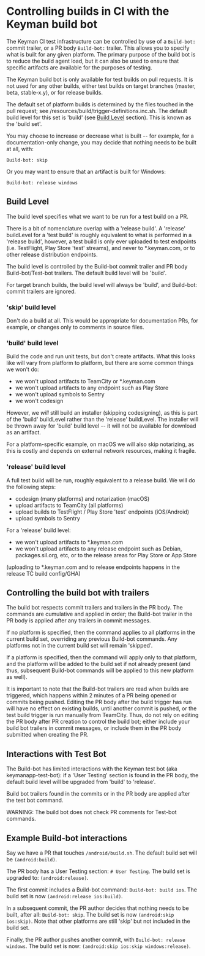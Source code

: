 # Controlling builds in CI with the Keyman build bot

The Keyman CI test infrastructure can be controlled by use of a `Build-bot:`
commit trailer, or a PR body `Build-bot:` trailer. This allows you to specify
what is built for any given platform. The primary purpose of the build bot is to
reduce the build agent load, but it can also be used to ensure that specific
artifacts are available for the purposes of testing.

The Keyman build bot is only available for test builds on pull requests. It is
not used for any other builds, either test builds on target branches (master,
beta, stable-x.y), or for release builds.

The default set of platform builds is determined by the files touched in the
pull request; see /resources/build/trigger-definitions.inc.sh. The default build
level for this set is 'build' (see [Build Level] section). This is known as the
'build set'.

You may choose to increase or decrease what is built -- for example, for a
documentation-only change, you may decide that nothing needs to be built at all,
with:

```
Build-bot: skip
```

Or you may want to ensure that an artifact is built for Windows:

```
Build-bot: release windows
```

## Build Level

The build level specifies what we want to be run for a test build on a PR.

There is a bit of nomenclature overlap with a 'release build'. A 'release'
buildLevel for a 'test build' is roughly equivalent to what is performed in a
'release build', however, a test build is only ever uploaded to test endpoints
(i.e. TestFlight, Play Store 'test' streams), and never to *.keyman.com, or to
other release distribution endpoints.

The build level is controlled by the Build-bot commit trailer and PR body
Build-bot/Test-bot trailers. The default build level will be 'build'.

For target branch builds, the build level will always be 'build', and Build-bot:
commit trailers are ignored.

### 'skip' build level

Don't do a build at all. This would be appropriate for documentation PRs, for
example, or changes only to comments in source files.

### 'build' build level

Build the code and run unit tests, but don't create artifacts. What this looks
like will vary from platform to platform, but there are some common things we
won't do:
* we won't upload artifacts to TeamCity or *.keyman.com
* we won't upload artifacts to any endpoint such as Play Store
* we won't upload symbols to Sentry
* we won't codesign

However, we _will_ still build an installer (skipping codesigning), as this is
part of the 'build' buildLevel rather than the 'release' buildLevel. The
installer will be thrown away for 'build' build level -- it will not be
available for download as an artifact.

For a platform-specific example, on macOS we will also skip notarizing, as this
is costly and depends on external network resources, making it fragile.

### 'release' build level

A full test build will be run, roughly equivalent to a release build. We will do
the following steps:
* codesign (many platforms) and notarization (macOS)
* upload artifacts to TeamCity (all platforms)
* upload builds to TestFlight / Play Store 'test' endpoints (iOS/Android)
* upload symbols to Sentry

For a 'release' build level:
* we won't upload artifacts to *.keyman.com
* we won't upload artifacts to any release endpoint such as Debian,
  packages.sil.org, etc, or to the release areas for Play Store or App Store

(uploading to *.keyman.com and to release endpoints happens in the release TC build config/GHA)

## Controlling the build bot with trailers

The build bot respects commit trailers and trailers in the PR body. The commands
are cumulative and applied in order; the Build-bot trailer in the PR body is
applied after any trailers in commit messages.

If no platform is specified, then the command applies to all platforms in the
current build set, overriding any previous Build-bot commands. Any platforms not
in the current build set will remain 'skipped'.

If a platform is specified, then the command will apply only to that platform,
and the platform will be added to the build set if not already present (and
thus, subsequent Build-bot commands will be applied to this new platform as
well).

It is important to note that the Build-bot trailers are read when builds are
triggered, which happens within 2 minutes of a PR being opened or commits being
pushed. Editing the PR body after the build trigger has run will have no effect
on existing builds, until another commit is pushed, or the test build trigger is
run manually from TeamCity. Thus, do not rely on editing the PR body after PR
creation to control the build bot; either include your build bot trailers in
commit messages, or include them in the PR body submitted when creating the PR.

## Interactions with Test Bot

The Build-bot has limited interactions with the Keyman test bot (aka
keymanapp-test-bot): if a 'User Testing' section is found in the PR body, the
default build level will be upgraded from 'build' to 'release'.

Build bot trailers found in the commits or in the PR body are applied after the
test bot command.

WARNING: The build bot does not check PR comments for Test-bot commands.

## Example Build-bot interactions

Say we have a PR that touches `/android/build.sh`. The default build set will be
`(android:build)`.

The PR body has a User Testing section: `# User Testing`. The build set is
upgraded to: `(android:release)`.

The first commit includes a Build-bot command: `Build-bot: build ios`. The build
set is now `(android:release ios:build)`.

In a subsequent commit, the PR author decides that nothing needs to be built,
after all: `Build-bot: skip`. The build set is now `(android:skip ios:skip)`.
Note that other platforms are still 'skip' but not included in the build set.

Finally, the PR author pushes another commit, with `Build-bot: release windows`.
The build set is now: `(android:skip ios:skip windows:release)`.



[Build Level]: #Build_Level